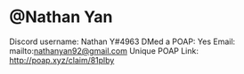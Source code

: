 # @Nathan Yan

Discord username: Nathan Y#4963
DMed a POAP: Yes
Email: mailto:nathanyan92@gmail.com
Unique POAP Link: http://poap.xyz/claim/81plby